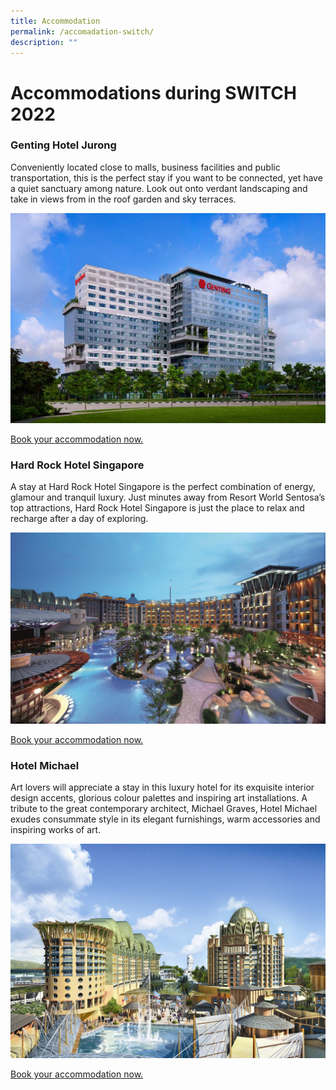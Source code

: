 ```yaml
---
title: Accommodation
permalink: /accomadation-switch/
description: ""
---
```

# Accommodations during SWITCH 2022

### **Genting Hotel Jurong**
Conveniently located close to malls, business facilities and public transportation, this is the perfect stay if you want to be connected, yet have a quiet sanctuary among nature. Look out onto verdant landscaping and take in views from in the roof garden and sky terraces.

![Genting Hotel Jurong SWITCH 2022](/images/genting.jpg)

[Book your accommodation now.](https://www.rwsentosa.com/en/hotels/genting-hotel-jurong)

### **Hard Rock Hotel Singapore**
A stay at Hard Rock Hotel Singapore is the perfect combination of energy, glamour and tranquil luxury. Just minutes away from Resort World Sentosa’s top attractions, Hard Rock Hotel Singapore is just the place to relax and recharge after a day of exploring.

![Hard Rock Hotel Singapore SWITCH 2022](/images/hard%20rock.jpg)

[Book your accommodation now.](https://www.rwsentosa.com/en/hotels/hard-rock-hotel-singapore)

### **Hotel Michael**
Art lovers will appreciate a stay in this luxury hotel for its exquisite interior design accents, glorious colour palettes and inspiring art installations. A tribute to the great contemporary architect, Michael Graves, Hotel Michael exudes consummate style in its elegant furnishings, warm accessories and inspiring works of art.

![Hotel Michael SWITCH 2022](/images/hotel%20michael.jpg)

[Book your accommodation now.](https://www.rwsentosa.com/en/hotels/hotel-michael)